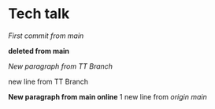 # Tech talk

*First commit from main*

**deleted from main**

*New paragraph from TT Branch*

new line from TT Branch

**New paragraph from main online**
 1 new line from *origin main*
